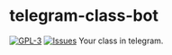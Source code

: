 # telegram-class-bot

[![GPL-3](https://img.shields.io/badge/license-GPL3-success.svg)](https://github.com/hexatester/telegram-class-bot/blob/master/LICENSE)
[![Issues](https://img.shields.io/github/issues/hexatester/telegram-class-bot)](https://github.com/hexatester/telegram-class-bot/issues)
Your class in telegram.
